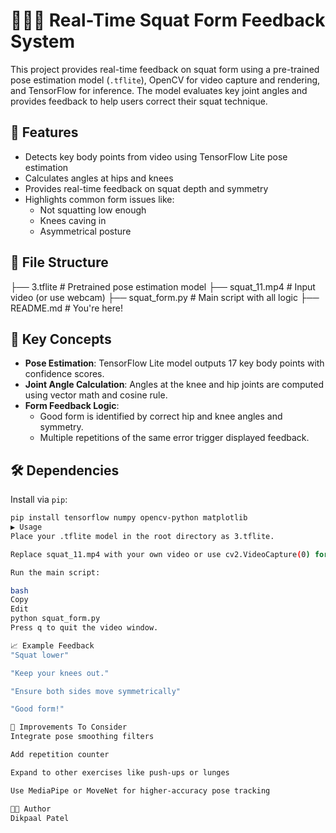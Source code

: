 # 🏋🏻‍♀️ Real-Time Squat Form Feedback System

This project provides real-time feedback on squat form using a pre-trained pose estimation model (`.tflite`), OpenCV for video capture and rendering, and TensorFlow for inference. The model evaluates key joint angles and provides feedback to help users correct their squat technique.

## 🚀 Features

- Detects key body points from video using TensorFlow Lite pose estimation
- Calculates angles at hips and knees
- Provides real-time feedback on squat depth and symmetry
- Highlights common form issues like:
  - Not squatting low enough
  - Knees caving in
  - Asymmetrical posture

## 📂 File Structure

├── 3.tflite # Pretrained pose estimation model
├── squat_11.mp4 # Input video (or use webcam)
├── squat_form.py # Main script with all logic
├── README.md # You're here!


## 🧠 Key Concepts

- **Pose Estimation**: TensorFlow Lite model outputs 17 key body points with confidence scores.
- **Joint Angle Calculation**: Angles at the knee and hip joints are computed using vector math and cosine rule.
- **Form Feedback Logic**:
  - Good form is identified by correct hip and knee angles and symmetry.
  - Multiple repetitions of the same error trigger displayed feedback.

## 🛠️ Dependencies

Install via `pip`:
```bash
pip install tensorflow numpy opencv-python matplotlib
▶️ Usage
Place your .tflite model in the root directory as 3.tflite.

Replace squat_11.mp4 with your own video or use cv2.VideoCapture(0) for webcam.

Run the main script:

bash
Copy
Edit
python squat_form.py
Press q to quit the video window.

📈 Example Feedback
"Squat lower"

"Keep your knees out."

"Ensure both sides move symmetrically"

"Good form!"

🧹 Improvements To Consider
Integrate pose smoothing filters

Add repetition counter

Expand to other exercises like push-ups or lunges

Use MediaPipe or MoveNet for higher-accuracy pose tracking

🧑‍💻 Author
Dikpaal Patel

